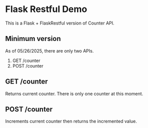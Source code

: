 # Flask Restful Demo

This is a Flask + FlaskRestful version of Counter API. 

## Minimum version

As of 05/26/2025, there are only two APIs.

1. GET /counter
2. POST /counter

## GET /counter

Returns current counter. There is only one counter at this moment. 

## POST /counter

Increments current counter then returns the incremented value.